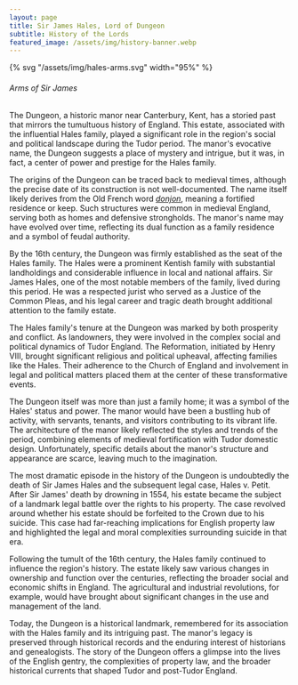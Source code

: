 ```yaml
---
layout: page
title: Sir James Hales, Lord of Dungeon
subtitle: History of the Lords
featured_image: /assets/img/history-banner.webp
---
```


<div class="item col-12 col-sm-6 col-md-6 col-lg-3 pull-right px-4">
    <div class="card">
      <div class="card-head text-center">{% svg "/assets/img/hales-arms.svg" width="95%" %}</div>
      <div class="card-body text-center"><h6>Arms of Sir James</h6></div>
    </div>
</div>


The Dungeon, a historic manor near Canterbury, Kent, has a storied
past that mirrors the tumultuous history of England. This estate,
associated with the influential Hales family, played a significant
role in the region's social and political landscape during the Tudor
period. The manor's evocative name, the Dungeon suggests a place
of mystery and intrigue, but it was, in fact, a center of power and
prestige for the Hales family.

The origins of the Dungeon can be traced back to medieval times,
although the precise date of its construction is not well-documented.
The name itself likely derives from the Old French word 
_[donjon](https://en.wiktionary.org/wiki/donjon#French)_,
meaning a fortified residence or keep. Such structures were common
in medieval England, serving both as homes and defensive strongholds.
The manor's name may have evolved over time, reflecting its dual
function as a family residence and a symbol of feudal authority.

By the 16th century, the Dungeon was firmly established as the
seat of the Hales family. The Hales were a prominent Kentish family
with substantial landholdings and considerable influence in local
and national affairs. Sir James Hales, one of the most notable
members of the family, lived during this period. He was a respected
jurist who served as a Justice of the Common Pleas, and his legal
career and tragic death brought additional attention to the family
estate.

The Hales family's tenure at the Dungeon was marked by both
prosperity and conflict. As landowners, they were involved in the
complex social and political dynamics of Tudor England. The
Reformation, initiated by Henry VIII, brought significant religious
and political upheaval, affecting families like the Hales. Their
adherence to the Church of England and involvement in legal and
political matters placed them at the center of these transformative
events.

The Dungeon itself was more than just a family home; it was a
symbol of the Hales' status and power. The manor would have been a
bustling hub of activity, with servants, tenants, and visitors
contributing to its vibrant life. The architecture of the manor
likely reflected the styles and trends of the period, combining
elements of medieval fortification with Tudor domestic design.
Unfortunately, specific details about the manor's structure and
appearance are scarce, leaving much to the imagination.

The most dramatic episode in the history of the Dungeon is
undoubtedly the death of Sir James Hales and the subsequent legal
case, Hales v. Petit. After Sir James' death by drowning in 1554,
his estate became the subject of a landmark legal battle over the
rights to his property. The case revolved around whether his estate
should be forfeited to the Crown due to his suicide. This case had
far-reaching implications for English property law and highlighted
the legal and moral complexities surrounding suicide in that era.

Following the tumult of the 16th century, the Hales family continued
to influence the region's history. The estate likely saw various
changes in ownership and function over the centuries, reflecting
the broader social and economic shifts in England. The agricultural
and industrial revolutions, for example, would have brought about
significant changes in the use and management of the land.

Today, the Dungeon is a historical landmark, remembered for its
association with the Hales family and its intriguing past. The
manor's legacy is preserved through historical records and the
enduring interest of historians and genealogists. The story of the
Dungeon offers a glimpse into the lives of the English gentry, the
complexities of property law, and the broader historical currents
that shaped Tudor and post-Tudor England.
